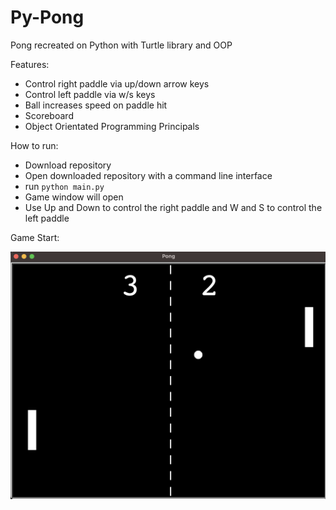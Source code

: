 # Py-Pong

Pong recreated on Python with Turtle library and OOP
 
Features:
- Control right paddle via up/down arrow keys
- Control left paddle via w/s keys
- Ball increases speed on paddle hit
- Scoreboard
- Object Orientated Programming Principals

How to run:
- Download repository
- Open downloaded repository with a command line interface
- run `python main.py`
- Game window will open
- Use Up and Down to control the right paddle and W and S to control the left paddle

Game Start:

![alt text](https://github.com/J0K3Rn/Py-Pong/blob/main/screenshots/py_pong.png?raw=true) 

